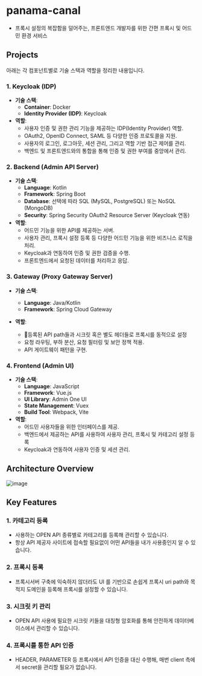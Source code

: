 # panama-canal

- 프록시 설정의 복잡함을 덜어주는, 프론트엔드 개발자를 위한 간편 프록시 및 어드민 환경 서비스


## Projects

아래는 각 컴포넌트별로 기술 스택과 역할을 정리한 내용입니다.

### 1. **Keycloak (IDP)**
   - **기술 스택**: 
     - **Container**: Docker
     - **Identity Provider (IDP)**: Keycloak
   - **역할**:
     - 사용자 인증 및 권한 관리 기능을 제공하는 IDP(Identity Provider) 역할.
     - OAuth2, OpenID Connect, SAML 등 다양한 인증 프로토콜을 지원.
     - 사용자의 로그인, 로그아웃, 세션 관리, 그리고 역할 기반 접근 제어를 관리.
     - 백엔드 및 프론트엔드와의 통합을 통해 인증 및 권한 부여를 중앙에서 관리.

### 2. **Backend (Admin API Server)**
   - **기술 스택**:
     - **Language**: Kotlin
     - **Framework**: Spring Boot
     - **Database**: 선택에 따라 SQL (MySQL, PostgreSQL) 또는 NoSQL (MongoDB)
     - **Security**: Spring Security OAuth2 Resource Server (Keycloak 연동)
   - **역할**:
     - 어드민 기능을 위한 API를 제공하는 서버.
     - 사용자 관리, 프록시 설정 등록 등 다양한 어드민 기능을 위한 비즈니스 로직을 처리.
     - Keycloak과 연동하여 인증 및 권한 검증을 수행.
     - 프론트엔드에서 요청된 데이터를 처리하고 응답.

### 3. **Gateway (Proxy Gateway Server)**
   - **기술 스택**:
     - **Language**: Java/Kotlin
     - **Framework**: Spring Cloud Gateway
    
   - **역할**:
     - 등록된 API path들과 시크릿 혹은 별도 헤더들로 프록시를 동적으로 설정
     - 요청 라우팅, 부하 분산, 요청 필터링 및 보안 정책 적용.
     - API 게이트웨이 패턴을 구현.

### 4. **Frontend (Admin UI)**
   - **기술 스택**:
     - **Language**: JavaScript
     - **Framework**: Vue.js
     - **UI Library**: Admin One UI
     - **State Management**: Vuex
     - **Build Tool**: Webpack, Vite
   - **역할**:
     - 어드민 사용자들을 위한 인터페이스를 제공.
     - 백엔드에서 제공하는 API를 사용하여 사용자 관리, 프록시 및 카테고리 설정 등록
     - Keycloak과 연동하여 사용자 인증 및 세션 관리.

## Architecture Overview
![image](https://github.com/user-attachments/assets/398e846f-24aa-413f-9488-6d73f252bea6)


## Key Features

### 1. 카테고리 등록
- 사용하는 OPEN API 종류별로 카테고리를 등록해 관리할 수 있습니다.
- 항상 API 제공자 사이트에 접속할 필요없이 어떤 API들을 내가 사용중인지 알 수 있습니다.

### 2. 프록시 등록
- 프록시서버 구축에 익숙하지 않더라도 UI 를 기반으로 손쉽게 프록시 uri path와 목적지 도메인을 등록해 프록시를 설정할 수 있습니다.

### 3. 시크릿 키 관리
- OPEN API 사용에 필요한 시크릿 키들을 대칭형 암호화를 통해 안전하게 데이터베이스에서 관리할 수 있습니다.

### 4. 프록시를 통한 API 인증
- HEADER, PARAMETER 등 프록시에서 API 인증을 대신 수행해, 매번 client 측에서 secret을 관리할 필요가 없습니다.
